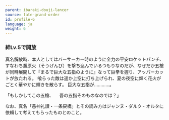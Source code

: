 ```yaml
---
parent: ibaraki-douji-lancer
source: fate-grand-order
id: profile-6
language: ja
weight: 6
---
```


### 絆Lv.5で開放

真名解放時、本人としてはバーサーカー時のように全力の平安ロケットパンチ、すなわち叢原火（そうげんび）を撃ち込んでいるつもりなのだが、なぜだか五槍が同時展開して『まるで巨大な五指のように』なって巨拳を握り、アッパーカットが放たれる。
喰らった敵は遥か上空に打ち上げられ、夏の夜空に輝く花火がごとく華やかに輝きを散らす。
巨大な五指が…………。

「もしかしてこの五槍、
　吾の五指そのものなのでは？」

なお、真名「愚神礼讃・一条戻橋」とその読み方はジャンヌ・ダルク・オルタに依頼して考えてもらったものとのこと。
